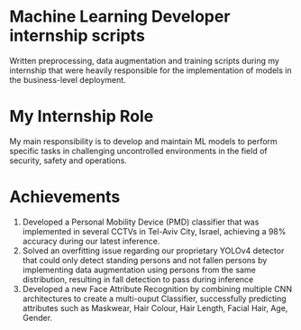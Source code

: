 # Machine Learning Developer internship scripts
 Written preprocessing, data augmentation and training scripts during my internship that were heavily responsible for the implementation of models in the business-level deployment.
 
# My Internship Role
 My main responsibility is to develop and maintain ML models to perform specific tasks in challenging uncontrolled environments in the field of security, safety and operations.
 
# Achievements
 1. Developed a Personal Mobility Device (PMD) classifier that was implemented in several CCTVs in Tel-Aviv City, Israel, achieving a 98% accuracy during our latest inference.
 2. Solved an overfitting issue regarding our proprietary YOLOv4 detector that could only detect standing persons and not fallen persons by implementing data augmentation using persons from the same distribution, resulting in fall detection to pass during inference
 3. Developed a new Face Attribute Recognition by combining multiple CNN architectures to create a multi-ouput Classifier, successfully predicting attributes such as Maskwear, Hair Colour, Hair Length, Facial Hair, Age, Gender.
